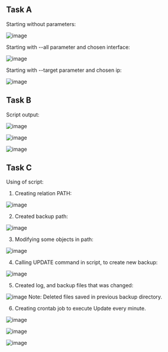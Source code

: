 
## Task A

Starting without parameters:

![image](https://user-images.githubusercontent.com/113692759/213018391-ba5c6293-3a63-4af3-9554-dd7ea665046d.png)

Starting with --all parameter and chosen interface:

![image](https://user-images.githubusercontent.com/113692759/213021091-e3f67cb5-f21a-4279-9550-d38174a46a7f.png)

Starting with --target parameter and chosen ip:

![image](https://user-images.githubusercontent.com/113692759/213021605-0c213b4c-73f8-42d9-938b-3cb412d08564.png)

## Task B

Script output:

![image](https://user-images.githubusercontent.com/113692759/213023394-aeecde77-6f6a-4a65-9b87-745474aa9cea.png)

![image](https://user-images.githubusercontent.com/113692759/213023487-d926a56f-5c14-44e6-aedb-dc1442fc2686.png)

![image](https://user-images.githubusercontent.com/113692759/213023542-e6c00f50-568c-4afa-ad4a-13bcc9a04370.png)

## Task C

Using of script:

1) Creating relation PATH:

![image](https://user-images.githubusercontent.com/113692759/213024836-ec7be2e2-d2b2-4c4d-a979-df08e768c22d.png)

2) Created backup path:

![image](https://user-images.githubusercontent.com/113692759/213025043-0c7ef447-adb1-4a4f-8a6d-ef19efa1c1b5.png)

3) Modifying some objects in path:

![image](https://user-images.githubusercontent.com/113692759/213032168-c8e034f9-3bb0-475b-9c51-8bb43018ae90.png)


4) Calling UPDATE command in script, to create new backup:

![image](https://user-images.githubusercontent.com/113692759/213032235-35f3576a-f4ed-45ca-a821-6a9fe9581553.png)

5) Created log, and backup files that was changed:

![image](https://user-images.githubusercontent.com/113692759/213032589-a3fa0f86-5580-484d-bd33-0ef045b37bed.png)
Note: Deleted files saved in previous backup directory.

6) Creating crontab job to execute Update every minute.

![image](https://user-images.githubusercontent.com/113692759/213034686-5344d982-98c0-4889-806e-567efdda22fe.png)

![image](https://user-images.githubusercontent.com/113692759/213034729-013b418e-d213-4baa-8971-80d3714c4b24.png)

![image](https://user-images.githubusercontent.com/113692759/213035001-5c46e41c-39f0-48f7-8fa3-428d6011e91b.png)





